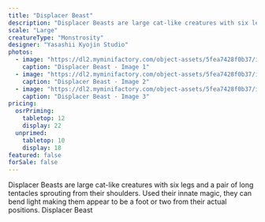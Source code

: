 ```yaml
---
title: "Displacer Beast"
description: "Displacer Beasts are large cat-like creatures with six legs and a pair of long tentacles sprouting from their shoulders. Used their innate magic, they can bend light making them appear to be a foot or two from their actual positions. Displacer Beast"
scale: "Large"
creatureType: "Monstrosity"
designer: "Yasashii Kyojin Studio"
photos:
  - image: "https://dl2.myminifactory.com/object-assets/5fea7428f0b37/images/720X720-displacerbeast-ps.jpg"
    caption: "Displacer Beast - Image 1"
  - image: "https://dl2.myminifactory.com/object-assets/5fea7428f0b37/images/720X720-720x720-displacer-beast.jpg"
    caption: "Displacer Beast - Image 2"
  - image: "https://dl2.myminifactory.com/object-assets/5fea7428f0b37/images/230X230-spicykittens.66d367c3e0104-66d367c77d84a.jpg"
    caption: "Displacer Beast - Image 3"
pricing:
  osrPriming:
    tabletop: 12
    display: 22
  unprimed:
    tabletop: 10
    display: 18
featured: false
forSale: false
---
```


Displacer Beasts are large cat-like creatures with six legs and a pair of long tentacles sprouting from their shoulders. Used their innate magic, they can bend light making them appear to be a foot or two from their actual positions. Displacer Beast